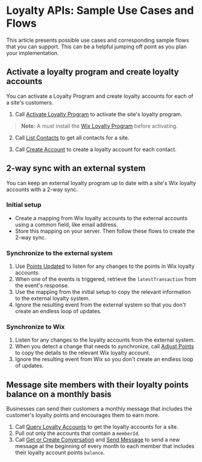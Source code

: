 # Loyalty APIs: Sample Use Cases and Flows
This article presents possible use cases and corresponding sample flows that you can support. This can be a helpful jumping off point as you plan your implementation.
 
## Activate a loyalty program and create loyalty accounts

You can activate a Loyalty Program and create loyalty accounts for each of a site's customers.

1. Call [Activate Loyalty Program](https://dev.wix.com/docs/rest/crm/loyalty-program/program/activate-loyalty-program) to activate the site's loyalty program.

>**Note:** A must install the [Wix Loyalty Program](https://www.wix.com/app-market/loyalty) before activating.
  
2. Call [List Contacts](https://dev.wix.com/docs/rest/crm/members-contacts/contacts/contacts/contact-v4/list-contacts) to get all contacts for a site.

3. Call [Create Account](https://dev.wix.com/docs/rest/crm/loyalty-program/accounts/create-account) to create a loyalty account for each contact.
 
## 2-way sync with an external system

You can keep an external loyalty program up to date with a site's Wix loyalty accounts with a 2-way sync.

### Initial setup
+ Create a mapping from Wix loyalty accounts to the external accounts using a common field, like email address.
+ Store this mapping on your server. Then follow these flows to create the 2-way sync.

### Synchronize to the external system
1. Use [Points Updated](https://dev.wix.com/docs/rest/crm/loyalty-program/accounts/points-updated) to listen for any changes to the points in Wix loyalty accounts.
1. When one of the events is triggered, retrieve the `latestTransaction` from the event's response.
1. Use the mapping from the initial setup to copy the relevant information to the external loyalty system.
1. Ignore the resulting event from the external system so that you don't create an endless loop of updates.

### Synchronize to Wix
1. Listen for any changes to the loyalty accounts from the external system.
1. When you detect a change that needs to synchronize, call [Adjust Points](https://dev.wix.com/docs/rest/crm/loyalty-program/accounts/adjust-points) to copy the details to the relevant Wix loyalty account.
1. Ignore the resulting event from Wix so you don't create an endless loop of updates.
 
## Message site members with their loyalty points balance on a monthly basis
Businesses can send their customers a monthly message that includes the customer's loyalty points and encourages them to earn more.
 
1. Call [Query Loyalty Accounts](https://dev.wix.com/docs/rest/crm/loyalty-program/accounts/query-loyalty-accounts) to get the loyalty accounts for a site.
1. Pull out only the accounts that contain a `memberId`.
1. Call [Get or Create Conversation](https://dev.wix.com/docs/rest/crm/communication/inbox/conversations/get-or-create-conversation) and [Send Message](https://dev.wix.com/docs/rest/crm/communication/inbox/messages/send-message) to send a new message at the beginning of every month to each member that includes their loyalty account points `balance`.
